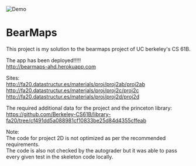 ![Demo](MapDemo.gif)
# BearMaps

This project is my solution to the bearmaps project of UC berkeley's CS 61B.

The app has been deployed!!!!!   
http://bearmaps-ahd.herokuapp.com   

Sites:    
http://fa20.datastructur.es/materials/proj/proj2ab/proj2ab            
http://fa20.datastructur.es/materials/proj/proj2c/proj2c           
http://fa20.datastructur.es/materials/proj/proj2d/proj2d  

The required additional data for the project and the princeton library:    
https://github.com/Berkeley-CS61B/library-fa20/tree/cf491dd5a088981cf10833be25d84d4355cffeab  

Note:      
The code for project 2D is not optimized as per the recommended requirements.    
The code is also not checked by the autograder but it was able to pass every given test in the skeleton code locally.

